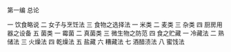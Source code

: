 第一编 总论

一 饮食略说
二 女子与烹饪法
三 食物之选择法
一 米类
二 麦类
三 杂类
四 厨房用器之设备
五 菌类
一 霉菌
二 真菌类
三 微生物之防范
四 食之贮藏
一 冷藏法
二 熟储法
三 火燥法
四 乾燥法
五 盐藏
六 糟藏法
七 酒醋渍法
八 蜜饯法